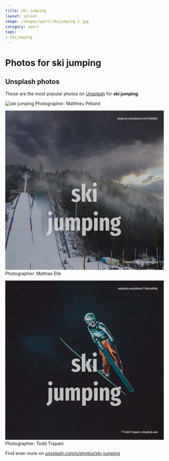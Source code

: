```yaml
---
title: ski jumping
layout: splash
image: /images/sport/skijumping.1.jpg
category: sport
tags:
- skijumping
---
```

# Photos for ski jumping
 
## Unsplash photos
These are the most popular photos on [Unsplash](https://unsplash.com) for **ski jumping**.
 
![ski jumping](/images/sport/skijumping.1.jpg)
Photographer:  Matthieu Pétiard
 
![ski jumping](/images/sport/skijumping.2.jpg)
Photographer:  Mathias Elle
 
![ski jumping](/images/sport/skijumping.3.jpg)
Photographer:  Todd Trapani
 
Find even more on [unsplash.com/s/photos/ski-jumping](https://unsplash.com/s/photos/ski-jumping)
 
